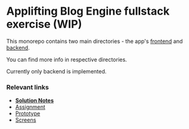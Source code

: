 # Applifting Blog Engine fullstack exercise (WIP)

This monorepo contains two main directories - the app's [frontend](https://github.com/otavlna/fullstack-exercise/fullstack-exercise-frontend) and [backend](https://github.com/otavlna/fullstack-exercise/fullstack-exercise-backend).

You can find more info in respective directories.

Currently only backend is implemented.

### Relevant links

- [**Solution Notes**](https://github.com/otavlna/fullstack-exercise/solution.md)
- [Assignment](https://github.com/Applifting/fullstack-exercise/blob/master/assignment.md)
- [Prototype](https://www.figma.com/proto/VagZOrr3TjTAxGCpCUTSrO/Applifting-%7C-Full-Stack-Cvi%C4%8Den%C3%AD?node-id=2%3A3&viewport=148%2C245%2C0.12103988230228424&scaling=min-zoom)
- [Screens](https://www.figma.com/file/VagZOrr3TjTAxGCpCUTSrO/Applifting-|-Full-Stack-Cvičení)